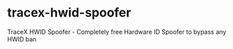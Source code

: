 # tracex-hwid-spoofer
TraceX HWID Spoofer - Completely free Hardware ID Spoofer to bypass any HWID ban
